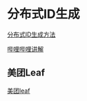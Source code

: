 # 分布式ID生成

[分布式ID生成方法](https://blog.csdn.net/qq_39629277/article/details/104959871)

[哔哩哔哩讲解](https://www.bilibili.com/video/av82567874)

## 美团Leaf

[美团leaf](https://tech.meituan.com/2017/04/21/mt-leaf.html)


